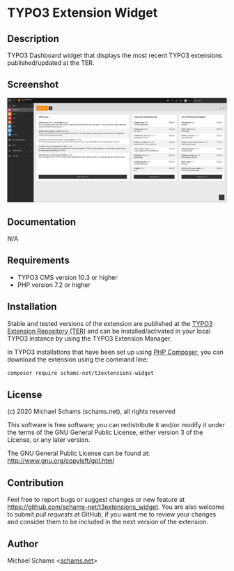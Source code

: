 TYPO3 Extension Widget
======================

Description
-----------

TYPO3 Dashboard widget that displays the most recent TYPO3 extensions published/updated at the TER.


Screenshot
----------

![TYPO3 Dashboard Widget](Documentation/Images/screenshot.png?raw=true "TYPO3 Dashboard Widget")


Documentation
-------------

N/A


Requirements
------------

* TYPO3 CMS version 10.3 or higher
* PHP version 7.2 or higher


Installation
------------

Stable and tested versions of the extension are published at the [TYPO3 Extension Repository (TER)](https://extensions.typo3.org/extension/t3extensions_widget) and can be installed/activated in your local TYPO3 instance by using the TYPO3 Extension Manager.

In TYPO3 installations that have been set up using [PHP Composer](https://getcomposer.org/), you can download the extension using the command line:

```bash
composer require schams-net/t3extensions-widget
```


License
-------

(c) 2020 Michael Schams (schams.net), all rights reserved

This software is free software; you can redistribute it and/or modify it under the terms of the GNU General Public License, either version 3 of the License, or any later version.

The GNU General Public License can be found at:  
<http://www.gnu.org/copyleft/gpl.html>


Contribution
------------

Feel free to report bugs or suggest changes or new feature at <https://github.com/schams-net/t3extensions_widget>.
You are also welcome to submit *pull requests* at GitHub, if you want me to review your changes and consider them to be included in the next version of the extension.


Author
------

Michael Schams <[schams.net](https://schams.net)>
